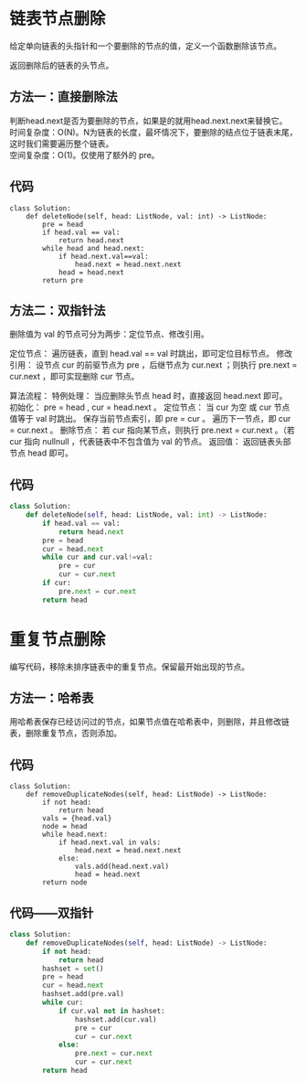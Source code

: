 

# 链表节点删除
给定单向链表的头指针和一个要删除的节点的值，定义一个函数删除该节点。  
  
返回删除后的链表的头节点。  

## 方法一：直接删除法
判断head.next是否为要删除的节点，如果是的就用head.next.next来替换它。  
时间复杂度：O(N)。N为链表的长度，最坏情况下，要删除的结点位于链表末尾，这时我们需要遍历整个链表。  
空间复杂度：O(1)。仅使用了额外的 pre。  

## 代码

```python3
class Solution:
    def deleteNode(self, head: ListNode, val: int) -> ListNode:
        pre = head
        if head.val == val:
            return head.next
        while head and head.next:
            if head.next.val==val:
                head.next = head.next.next
            head = head.next
        return pre
```


## 方法二：双指针法
删除值为 val 的节点可分为两步：定位节点、修改引用。

定位节点： 遍历链表，直到 head.val == val 时跳出，即可定位目标节点。
修改引用： 设节点 cur 的前驱节点为 pre ，后继节点为 cur.next ；则执行 pre.next = cur.next ，即可实现删除 cur 节点。


算法流程：
特例处理： 当应删除头节点 head 时，直接返回 head.next 即可。
初始化： pre = head , cur = head.next 。
定位节点： 当 cur 为空 或 cur 节点值等于 val 时跳出。
保存当前节点索引，即 pre = cur 。
遍历下一节点，即 cur = cur.next 。
删除节点： 若 cur 指向某节点，则执行 pre.next = cur.next 。（若 cur 指向 nullnull ，代表链表中不包含值为 val 的节点。
返回值： 返回链表头部节点 head 即可。


## 代码

```python
class Solution:
    def deleteNode(self, head: ListNode, val: int) -> ListNode:
        if head.val == val:
            return head.next
        pre = head
        cur = head.next
        while cur and cur.val!=val:
            pre = cur
            cur = cur.next
        if cur:
            pre.next = cur.next
        return head
```
# 重复节点删除
编写代码，移除未排序链表中的重复节点。保留最开始出现的节点。  

## 方法一：哈希表
用哈希表保存已经访问过的节点，如果节点值在哈希表中，则删除，并且修改链表，删除重复节点，否则添加。  

## 代码

```python3
class Solution:
    def removeDuplicateNodes(self, head: ListNode) -> ListNode:
        if not head:
            return head
        vals = {head.val}
        node = head
        while head.next:
            if head.next.val in vals:
                head.next = head.next.next
            else:
                vals.add(head.next.val)
                head = head.next
        return node
```
## 代码——双指针

```python
class Solution:
    def removeDuplicateNodes(self, head: ListNode) -> ListNode:
        if not head:
            return head
        hashset = set()
        pre = head
        cur = head.next
        hashset.add(pre.val)
        while cur:  
            if cur.val not in hashset:
                hashset.add(cur.val)
                pre = cur
                cur = cur.next
            else:
                pre.next = cur.next
                cur = cur.next
        return head
```


